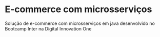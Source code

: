 # E-commerce com microsserviços
Solução de e-commerce com microsserviços em java desenvolvido no Bootcamp Inter na Digital Innovation One
